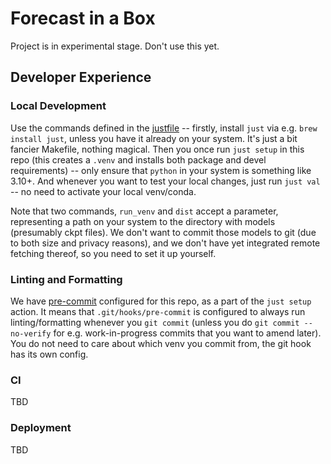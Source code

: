 # Forecast in a Box

Project is in experimental stage. Don't use this yet.

## Developer Experience
### Local Development
Use the commands defined in the [justfile](./justfile) -- firstly, install `just` via e.g. `brew install just`, unless you have it already on your system.
It's just a bit fancier Makefile, nothing magical.
Then you once run `just setup` in this repo (this creates a `.venv` and installs both package and devel requirements) -- only ensure that `python` in your system is something like 3.10+.
And whenever you want to test your local changes, just run `just val` -- no need to activate your local venv/conda.

Note that two commands, `run_venv` and `dist` accept a parameter, representing a path on your system to the directory with models (presumably ckpt files).
We don't want to commit those models to git (due to both size and privacy reasons), and we don't have yet integrated remote fetching thereof, so you need to set it up yourself.

### Linting and Formatting
We have [pre-commit](https://pre-commit.com/) configured for this repo, as a part of the `just setup` action. It means that `.git/hooks/pre-commit` is configured to always run linting/formatting whenever you `git commit` (unless you do `git commit --no-verify` for e.g. work-in-progress commits that you want to amend later). You do not need to care about which venv you commit from, the git hook has its own config.

### CI
TBD

### Deployment
TBD
